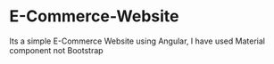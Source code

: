 # E-Commerce-Website
Its a simple E-Commerce Website using Angular, I have used Material component not Bootstrap
